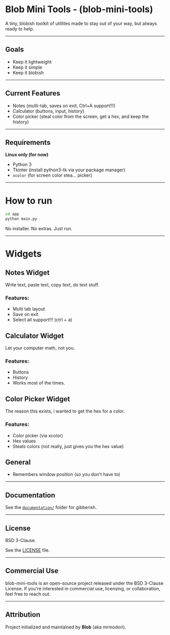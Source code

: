 # Blob Mini Tools - (blob-mini-tools)

A tiny, blobish toolkit of utillites made to stay out of your way, but always ready to help.

---

## Goals

- Keep it lightweight
- Keep it simple
- Keep it blobish

---

## Current Features

- Notes (multi-tab, saves on exit, Ctrl+A support!!!)
- Calculator (buttons, input, history)
- Color picker (steal color from the screen, get a hex, and keep the history)

---

## Requirements

**Linux only (for now)**
- Python 3
- Tkinter (install python3-tk via your package manager)
- `xcolor` (for screen color stea... picker)

---

# How to run

```bash
cd app
python main.py
```

No installer. No extras. Just run.

---

# Widgets

## Notes Widget

Write text, paste text, copy text, do text stuff.

### Features:
- Multi tab layout
- Save on exit
- Select all support!!! (ctrl + a)

## Calculator Widget

Let your computer math, not you.

### Features:
- Buttons
- History
- Works most of the times.

## Color Picker Widget

The reason this exists, i wanted to get the hex for a color.

### Features:
- Color picker (via xcolor)
- Hex values
- Steals colors (not really, just gives you the hex value)

## General

- Remembers window position (so you don't have to)

---

## Documentation

See the [`documentation/`](documentation/) folder for gibberish.

---

## License

BSD 3-Clause.

See the [LICENSE](LICENSE) file.

---

## Commercial Use

blob-mini-tools is an open-source project released under the BSD 3-Clause License.
If you're interested in commercial use, licensing, or collaboration, feel free to reach out.

---

## Attribution

Project initialized and maintained by **Blob** (aka mrmodori).

